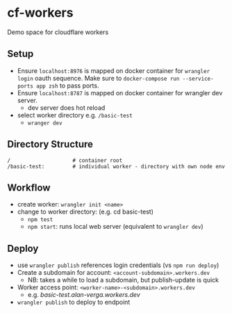 # cf-workers

Demo space for cloudflare workers

## Setup

* Ensure `localhost:8976` is mapped on docker container for `wrangler login`
  oauth sequence. Make sure to `docker-compose run --service-ports app zsh` to
  pass ports.  
* Ensure `localhost:8787` is mapped on docker container for wrangler dev server.
  * dev server does hot reload
* select worker directory e.g. `/basic-test`
  * `wranger dev`

## Directory Structure
```
/                    # container root
/basic-test:         # individual worker - directory with own node env

```

## Workflow

* create worker: `wrangler init <name>`
* change to worker directory: (e.g. cd basic-test)
  * `npm test`
  * `npm start`: runs local web server (equivalent to `wrangler dev`)

## Deploy
* use `wrangler publish` references login credentials (vs `npm run deploy`)
* Create a subdomain for account: `<account-subdomain>.workers.dev`
  * NB: takes a while to load a subdomain, but publish-update is quick
* Worker access point: `<worker-name>-<subdomain>.workers.dev`
  * e.g. _basic-test.alan-verga.workers.dev_
* `wrangler publish` to deploy to endpoint
